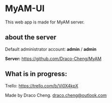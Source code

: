 # MyAM-UI

This web app is made for MyAM server.

## about the server
Default administrator account: __admin__ / __admin__

__Server:__ https://github.com/Draco-Cheng/MyAM

## What is in progress:
Trello: https://trello.com/b/Vi0X4kpX



Made by Draco Cheng.
draco.cheng@outlook.com





